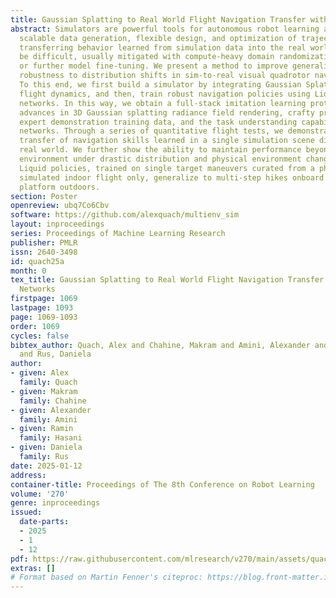 ```yaml
---
title: Gaussian Splatting to Real World Flight Navigation Transfer with Liquid Networks
abstract: Simulators are powerful tools for autonomous robot learning as they offer
  scalable data generation, flexible design, and optimization of trajectories. However,
  transferring behavior learned from simulation data into the real world proves to
  be difficult, usually mitigated with compute-heavy domain randomization methods
  or further model fine-tuning. We present a method to improve generalization and
  robustness to distribution shifts in sim-to-real visual quadrotor navigation tasks.
  To this end, we first build a simulator by integrating Gaussian Splatting with quadrotor
  flight dynamics, and then, train robust navigation policies using Liquid neural
  networks. In this way, we obtain a full-stack imitation learning protocol that combines
  advances in 3D Gaussian splatting radiance field rendering, crafty programming of
  expert demonstration training data, and the task understanding capabilities of Liquid
  networks. Through a series of quantitative flight tests, we demonstrate the robust
  transfer of navigation skills learned in a single simulation scene directly to the
  real world. We further show the ability to maintain performance beyond the training
  environment under drastic distribution and physical environment changes. Our learned
  Liquid policies, trained on single target maneuvers curated from a photorealistic
  simulated indoor flight only, generalize to multi-step hikes onboard a real hardware
  platform outdoors.
section: Poster
openreview: ubq7Co6Cbv
software: https://github.com/alexquach/multienv_sim
layout: inproceedings
series: Proceedings of Machine Learning Research
publisher: PMLR
issn: 2640-3498
id: quach25a
month: 0
tex_title: Gaussian Splatting to Real World Flight Navigation Transfer with Liquid
  Networks
firstpage: 1069
lastpage: 1093
page: 1069-1093
order: 1069
cycles: false
bibtex_author: Quach, Alex and Chahine, Makram and Amini, Alexander and Hasani, Ramin
  and Rus, Daniela
author:
- given: Alex
  family: Quach
- given: Makram
  family: Chahine
- given: Alexander
  family: Amini
- given: Ramin
  family: Hasani
- given: Daniela
  family: Rus
date: 2025-01-12
address:
container-title: Proceedings of The 8th Conference on Robot Learning
volume: '270'
genre: inproceedings
issued:
  date-parts:
  - 2025
  - 1
  - 12
pdf: https://raw.githubusercontent.com/mlresearch/v270/main/assets/quach25a/quach25a.pdf
extras: []
# Format based on Martin Fenner's citeproc: https://blog.front-matter.io/posts/citeproc-yaml-for-bibliographies/
---
```

